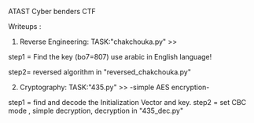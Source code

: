 ATAST Cyber benders CTF 


Writeups : 



1) Reverse Engineering: TASK:"chakchouka.py" >> 

step1 = Find the key (bo7=807) use arabic in English language!

step2= reversed algorithm in "reversed_chakchouka.py" 




2) Cryptography: TASK:"435.py" >>
-simple AES encryption-

step1 = find and decode the Initialization Vector and key.
step2 = set CBC mode , simple decryption, decryption in "435_dec.py"



